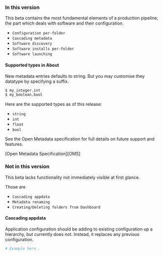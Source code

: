 
### In this version

This beta contains the most fundamental elements of a production pipeline; the part which deals with software and their configuration.

* `Configuration per-folder`
* `Cascading metadata`
* `Software discovery`
* `Software installs per-folder`
* `Software launching`

#### Supported types in About

New metadata entries defaults to string. But you may customise they datatype by specifying a suffix.

```bash
$ my_integer.int
$ my_boolean.bool
```

Here are the supported types as of this release:

* `string`
* `int`
* `float`
* `bool`

See the Open Metadata specification for full details on future support and features.

[Open Metadata Specification][OMS]

### Not in this version

This beta lacks functionality not immediately visible at first glance.

Those are

* `Cascading appdata`
* `Metadata renaming`
* `Creating/Deleting folders from Dashboard`

#### Cascading appdata

Application configuration should be adding to existing configuration up a hierarchy, but currently does not. Instead, it replaces any previous configuration.

```python
# Example here..

```
